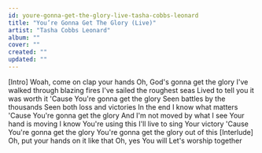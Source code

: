 ```yaml
---
id: youre-gonna-get-the-glory-live-tasha-cobbs-leonard
title: "You’re Gonna Get The Glory (Live)"
artist: "Tasha Cobbs Leonard"
album: ""
cover: ""
created: ""
updated: ""
---
```


[Intro]
Woah, come on clap your hands
Oh, God's gonna get the glory
I've walked through blazing fires
I've sailed the roughest seas
Lived to tell you it was worth it
'Cause You're gonna get the glory
Seen battles by the thousands
Seen both loss and victories
In the end I know what matters
'Cause You're gonna get the glory
And I'm not moved by what I see
Your hand is moving
I know You're using this
I'll live to sing Your victory
'Cause You're gonna get the glory
You're gonna get the glory out of this
[Interlude]
Oh, put your hands on it like that
Oh, yes You will
Let's worship together